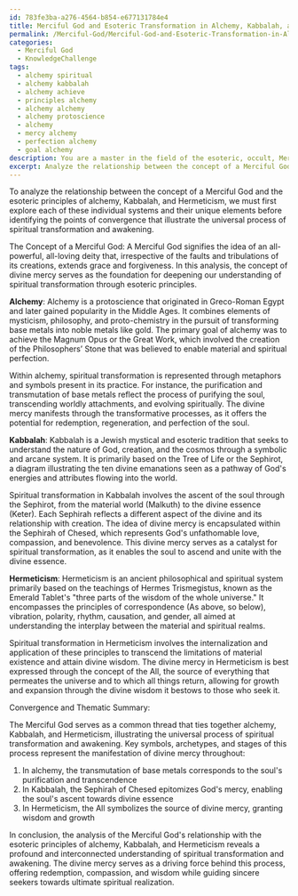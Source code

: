 ```yaml
---
id: 783fe3ba-a276-4564-b854-e677131784e4
title: Merciful God and Esoteric Transformation in Alchemy, Kabbalah, and Hermeticism
permalink: /Merciful-God/Merciful-God-and-Esoteric-Transformation-in-Alchemy-Kabbalah-and-Hermeticism/
categories:
  - Merciful God
  - KnowledgeChallenge
tags:
  - alchemy spiritual
  - alchemy kabbalah
  - alchemy achieve
  - principles alchemy
  - alchemy alchemy
  - alchemy protoscience
  - alchemy
  - mercy alchemy
  - perfection alchemy
  - goal alchemy
description: You are a master in the field of the esoteric, occult, Merciful God and Education. You are a writer of tests, challenges, books and deep knowledge on Merciful God for initiates and students to gain deep insights and understanding from. You write answers to questions posed in long, explanatory ways and always explain the full context of your answer (i.e., related concepts, formulas, examples, or history), as well as the step-by-step thinking process you take to answer the challenges. Be rigorous and thorough, and summarize the key themes, ideas, and conclusions at the end.
excerpt: Analyze the relationship between the concept of a Merciful God and the esoteric principles of alchemy, Kabbalah, and Hermeticism to explain how they converge in illustrating the universal process of spiritual transformation and awakening. Discuss the key symbols, archetypes, and stages of this process, highlighting the manifestation of divine mercy throughout.
---
```

To analyze the relationship between the concept of a Merciful God and the esoteric principles of alchemy, Kabbalah, and Hermeticism, we must first explore each of these individual systems and their unique elements before identifying the points of convergence that illustrate the universal process of spiritual transformation and awakening.

The Concept of a Merciful God:
A Merciful God signifies the idea of an all-powerful, all-loving deity that, irrespective of the faults and tribulations of its creations, extends grace and forgiveness. In this analysis, the concept of divine mercy serves as the foundation for deepening our understanding of spiritual transformation through esoteric principles.

**Alchemy**:
Alchemy is a protoscience that originated in Greco-Roman Egypt and later gained popularity in the Middle Ages. It combines elements of mysticism, philosophy, and proto-chemistry in the pursuit of transforming base metals into noble metals like gold. The primary goal of alchemy was to achieve the Magnum Opus or the Great Work, which involved the creation of the Philosophers’ Stone that was believed to enable material and spiritual perfection.

Within alchemy, spiritual transformation is represented through metaphors and symbols present in its practice. For instance, the purification and transmutation of base metals reflect the process of purifying the soul, transcending worldly attachments, and evolving spiritually. The divine mercy manifests through the transformative processes, as it offers the potential for redemption, regeneration, and perfection of the soul.

**Kabbalah**:
Kabbalah is a Jewish mystical and esoteric tradition that seeks to understand the nature of God, creation, and the cosmos through a symbolic and arcane system. It is primarily based on the Tree of Life or the Sephirot, a diagram illustrating the ten divine emanations seen as a pathway of God's energies and attributes flowing into the world.

Spiritual transformation in Kabbalah involves the ascent of the soul through the Sephirot, from the material world (Malkuth) to the divine essence (Keter). Each Sephirah reflects a different aspect of the divine and its relationship with creation. The idea of divine mercy is encapsulated within the Sephirah of Chesed, which represents God's unfathomable love, compassion, and benevolence. This divine mercy serves as a catalyst for spiritual transformation, as it enables the soul to ascend and unite with the divine essence.

**Hermeticism**:
Hermeticism is an ancient philosophical and spiritual system primarily based on the teachings of Hermes Trismegistus, known as the Emerald Tablet's "three parts of the wisdom of the whole universe." It encompasses the principles of correspondence (As above, so below), vibration, polarity, rhythm, causation, and gender, all aimed at understanding the interplay between the material and spiritual realms.

Spiritual transformation in Hermeticism involves the internalization and application of these principles to transcend the limitations of material existence and attain divine wisdom. The divine mercy in Hermeticism is best expressed through the concept of the All, the source of everything that permeates the universe and to which all things return, allowing for growth and expansion through the divine wisdom it bestows to those who seek it.

Convergence and Thematic Summary:

The Merciful God serves as a common thread that ties together alchemy, Kabbalah, and Hermeticism, illustrating the universal process of spiritual transformation and awakening. Key symbols, archetypes, and stages of this process represent the manifestation of divine mercy throughout:

1. In alchemy, the transmutation of base metals corresponds to the soul's purification and transcendence
2. In Kabbalah, the Sephirah of Chesed epitomizes God's mercy, enabling the soul's ascent towards divine essence
3. In Hermeticism, the All symbolizes the source of divine mercy, granting wisdom and growth

In conclusion, the analysis of the Merciful God's relationship with the esoteric principles of alchemy, Kabbalah, and Hermeticism reveals a profound and interconnected understanding of spiritual transformation and awakening. The divine mercy serves as a driving force behind this process, offering redemption, compassion, and wisdom while guiding sincere seekers towards ultimate spiritual realization.
